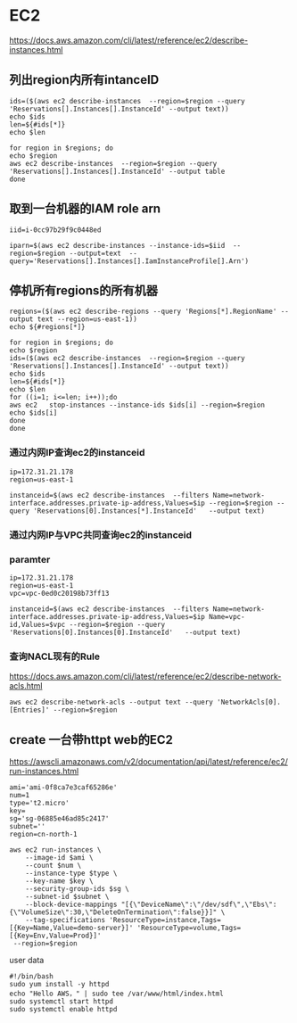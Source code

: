 # EC2

https://docs.aws.amazon.com/cli/latest/reference/ec2/describe-instances.html
## 列出region内所有intanceID
```
ids=($(aws ec2 describe-instances  --region=$region --query 'Reservations[].Instances[].InstanceId' --output text))
echo $ids
len=${#ids[*]}
echo $len
```
```
for region in $regions; do
echo $region
aws ec2 describe-instances  --region=$region --query 'Reservations[].Instances[].InstanceId' --output table         
done
```
## 取到一台机器的IAM role arn
```
iid=i-0cc97b29f9c0448ed 
```
```
iparn=$(aws ec2 describe-instances --instance-ids=$iid  --region=$region --output=text  --query='Reservations[].Instances[].IamInstanceProfile[].Arn')
```
## 停机所有regions的所有机器
```
regions=($(aws ec2 describe-regions --query 'Regions[*].RegionName' --output text --region=us-east-1))
echo ${#regions[*]}
```
```
for region in $regions; do
echo $region
ids=($(aws ec2 describe-instances  --region=$region --query 'Reservations[].Instances[].InstanceId' --output text))
echo $ids
len=${#ids[*]}
echo $len
for ((i=1; i<=len; i++));do
aws ec2   stop-instances --instance-ids $ids[i] --region=$region
echo $ids[i]
done
done
```

### 通过内网IP查询ec2的instanceid
```
ip=172.31.21.178
region=us-east-1
```

```
instanceid=$(aws ec2 describe-instances  --filters Name=network-interface.addresses.private-ip-address,Values=$ip --region=$region --query 'Reservations[0].Instances[*].InstanceId'   --output text)
```
### 通过内网IP与VPC共同查询ec2的instanceid
### paramter
```
ip=172.31.21.178
region=us-east-1
vpc=vpc-0ed0c20198b73ff13
```

```
instanceid=$(aws ec2 describe-instances  --filters Name=network-interface.addresses.private-ip-address,Values=$ip Name=vpc-id,Values=$vpc --region=$region --query 'Reservations[0].Instances[0].InstanceId'   --output text)

```
### 查询NACL现有的Rule
https://docs.aws.amazon.com/cli/latest/reference/ec2/describe-network-acls.html

```
aws ec2 describe-network-acls --output text --query 'NetworkAcls[0].[Entries]' --region=$region
```
## create 一台带httpt web的EC2
https://awscli.amazonaws.com/v2/documentation/api/latest/reference/ec2/run-instances.html
```
ami='ami-0f8ca7e3caf65286e'
num=1
type='t2.micro'
key=
sg='sg-06885e46ad85c2417'
subnet=''
region=cn-north-1

```

```
aws ec2 run-instances \
    --image-id $ami \
    --count $num \
    --instance-type $type \
    --key-name $key \
    --security-group-ids $sg \
    --subnet-id $subnet \
    --block-device-mappings "[{\"DeviceName\":\"/dev/sdf\",\"Ebs\":{\"VolumeSize\":30,\"DeleteOnTermination\":false}}]" \
    --tag-specifications 'ResourceType=instance,Tags=[{Key=Name,Value=demo-server}]' 'ResourceType=volume,Tags=[{Key=Env,Value=Prod}]'
 --region=$region
```
user data
```
#!/bin/bash
sudo yum install -y httpd
echo "Hello AWS，" | sudo tee /var/www/html/index.html
sudo systemctl start httpd
sudo systemctl enable httpd

```
